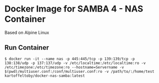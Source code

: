 # Docker Image for SAMBA 4 - NAS Container

Based on Alpine Linux

## Run Container

```
$ docker run -it --name nas -p 445:445/tcp -p 139:139/tcp -p 138:138/udp -p 137:137/udp -v /etc/localtime:/etc/localtime:ro -v /etc/timezone:/etc/timezone:ro --hostname=Servername -v $(pwd)/multiuser.conf:/conf/multiuser.conf:ro -v /path/to/:/home/test kartoffeltoby/docker-nas-samba:latest
```
